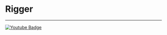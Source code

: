 # Rigger
---
[![Youtube Badge](https://img.shields.io/badge/Youtube-ff0000?style=flat-square&logo=youtube&link=https://www.youtube.com/c/kyleschool)](https://www.youtube.com/channel/UCI3HhaiG64xiS3xUP0gHFwA)
